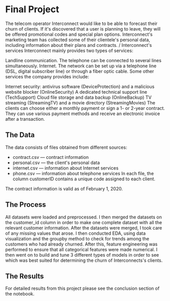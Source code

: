 # Final Project

The telecom operator Interconnect would like to be able to forecast their churn of clients. If it's discovered that a user is planning to leave, they will be offered promotional codes and special plan options. Interconnect's marketing team has collected some of their clientele's personal data, including information about their plans and contracts. /
Interconnect's services
Interconnect mainly provides two types of services:

Landline communication. The telephone can be connected to several lines simultaneously.
Internet. The network can be set up via a telephone line (DSL, digital subscriber line) or through a fiber optic cable.
Some other services the company provides include:

Internet security: antivirus software (DeviceProtection) and a malicious website blocker (OnlineSecurity)
A dedicated technical support line (TechSupport)
Cloud file storage and data backup (OnlineBackup)
TV streaming (StreamingTV) and a movie directory (StreamingMovies)
The clients can choose either a monthly payment or sign a 1- or 2-year contract. They can use various payment methods and receive an electronic invoice after a transaction.

## The Data
The data consists of files obtained from different sources:

- contract.csv — contract information
- personal.csv — the client's personal data
- internet.csv — information about Internet services
- phone.csv — information about telephone services
In each file, the column customerID contains a unique code assigned to each client.

The contract information is valid as of February 1, 2020.

## The Process 
All datasets were loaded and preprocessed. I then merged the datasets on the customer_id column in order to make one complete dataset with all the relevant customer information. After the datasets were merged, I took care of any missing values that arose. I then conducted EDA, using data visualization and the groupby method to check for trends among the customers who had already churned. After this, feature engineering was performed to ensure that all categorical features were made numerical. I then went on to build and tune 3 different types of models in order to see which was best suited for determining the churn of Interconnects's clients.

## The Results 
For detailed results from this project please see the conclusion section of the notebook. 